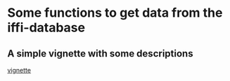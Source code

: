 # Some functions to get data from the iffi-database

## A simple vignette with some descriptions

[vignette](docs/articles/example1.html)

